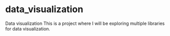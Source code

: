 # data_visualization
Data visualization
 This is a project where I will be exploring multiple libraries for data visualization. 
